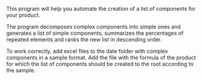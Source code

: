 This program will help you automate the creation of a list of components for your product.

The program decomposes complex components into simple ones and generates a list of simple components, summarizes the percentages of repeated elements and ranks the new list in descending order.

To work correctly, add excel files to the date folder with complex components in a sample format. Add the file with the formula of the product for which the list of components should be created to the root according to the sample.
